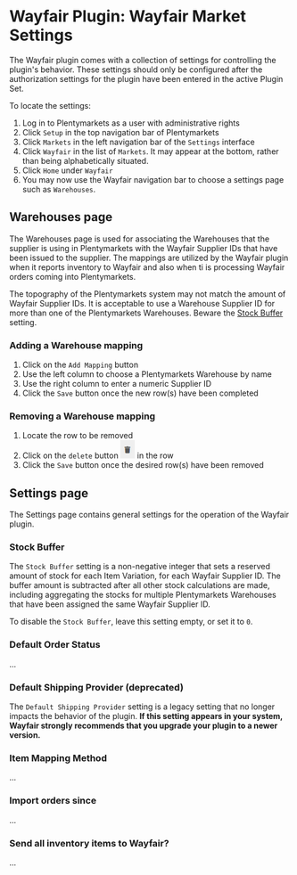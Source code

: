 # Wayfair Plugin: Wayfair Market Settings
The Wayfair plugin comes with a collection of settings for controlling the plugin's behavior.
These settings should only be configured after the authorization settings for the plugin have been entered in the active Plugin Set.

To locate the settings:
1. Log in to Plentymarkets as a user with administrative rights
2. Click `Setup` in the top navigation bar of Plentymarkets
3. Click `Markets` in the left navigation bar of the `Settings` interface
4. Click `Wayfair` in the list of `Markets`. It may appear at the bottom, rather than being alphabetically situated.
5. Click `Home` under `Wayfair`
6. You may now use the Wayfair navigation bar to choose a settings page such as `Warehouses`.

## Warehouses page
The Warehouses page is used for associating the Warehouses that the supplier is using in Plentymarkets with the Wayfair Supplier IDs that have been issued to the supplier. The mappings are utilized by the Wayfair plugin when it reports inventory to Wayfair and also when ti is processing Wayfair orders coming into Plentymarkets.

The topography of the Plentymarkets system may not match the amount of Wayfair Supplier IDs. It is acceptable to use a Warehouse Supplier ID for more than one of the Plentymarkets Warehouses. Beware the [Stock Buffer](#stock-buffer) setting.

### Adding a Warehouse mapping
1. Click on the `Add Mapping` button
2. Use the left column to choose a Plentymarkets Warehouse by name
3. Use the right column to enter a numeric Supplier ID
4. Click the `Save` button once the new row(s) have been completed

### Removing a Warehouse mapping
1. Locate the row to be removed
2. Click on the `delete` button ![delete icon](../../../images/icon_trash_can.png) in the row
3. Click the `Save` button once the desired row(s) have been removed


## Settings page
The Settings page contains general settings for the operation of the Wayfair plugin.

### Stock Buffer
The `Stock Buffer` setting is a non-negative integer that sets a reserved amount of stock for each Item Variation, for each Wayfair Supplier ID. The buffer amount is subtracted after all other stock calculations are made, including aggregating the stocks for multiple Plentymarkets Warehouses that have been assigned the same Wayfair Supplier ID.

To disable the `Stock Buffer`, leave this setting empty, or set it to `0`.

### Default Order Status
...

### Default Shipping Provider **(deprecated)**
The `Default Shipping Provider` setting is a legacy setting that no longer impacts the behavior of the plugin. **If this setting appears in your system, Wayfair strongly recommends that you upgrade your plugin to a newer version.**


### Item Mapping Method
...

### Import orders since
...

### Send all inventory items to Wayfair?
...

